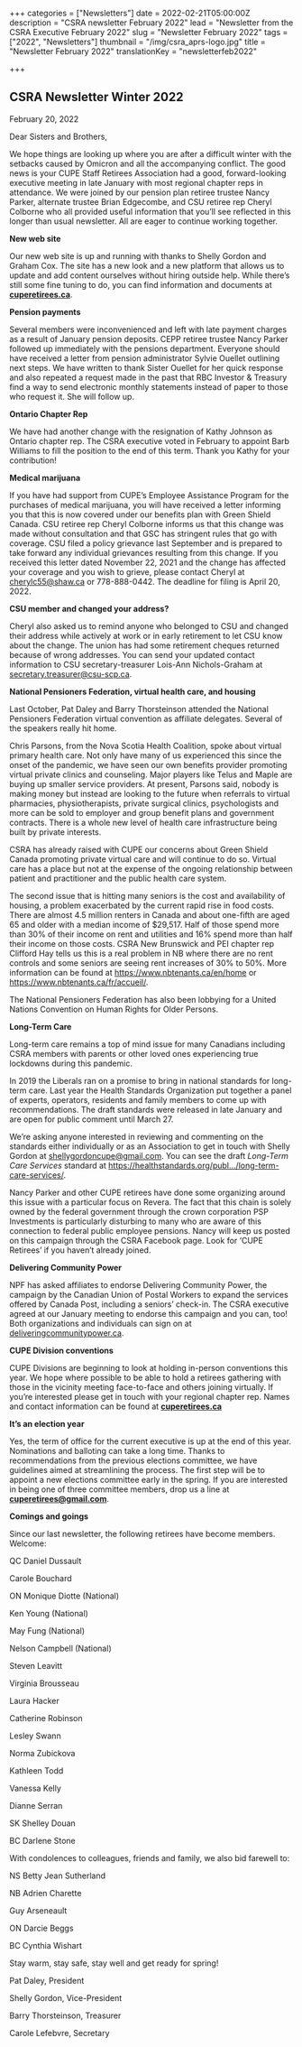 +++
categories = ["Newsletters"]
date = 2022-02-21T05:00:00Z
description = "CSRA newsletter February 2022"
lead = "Newsletter from the CSRA Executive February 2022"
slug = "Newsletter February 2022"
tags = ["2022", "Newsletters"]
thumbnail = "/img/csra_aprs-logo.jpg"
title = "Newsletter February 2022"
translationKey = "newsletterfeb2022"

+++

## CSRA Newsletter Winter 2022

February 20, 2022

Dear Sisters and Brothers,

We hope things are looking up where you are after a difficult winter with the setbacks caused by Omicron and all the accompanying conflict. The good news is your CUPE Staff Retirees Association had a good, forward-looking executive meeting in late January with most regional chapter reps in attendance. We were joined by our pension plan retiree trustee Nancy Parker, alternate trustee Brian Edgecombe, and CSU retiree rep Cheryl Colborne who all provided useful information that you’ll see reflected in this longer than usual newsletter. All are eager to continue working together.

**New web site**

Our new web site is up and running with thanks to Shelly Gordon and Graham Cox. The site has a new look and a new platform that allows us to update and add content ourselves without hiring outside help. While there’s still some fine tuning to do, you can find information and documents at [**cuperetirees.ca**](http://cuperetirees.ca).

**Pension payments**

Several members were inconvenienced and left with late payment charges as a result of January pension deposits. CEPP retiree trustee Nancy Parker followed up immediately with the pensions department. Everyone should have received a letter from pension administrator Sylvie Ouellet outlining next steps. We have written to thank Sister Ouellet for her quick response and also repeated a request made in the past that RBC Investor & Treasury find a way to send electronic monthly statements instead of paper to those who request it. She will follow up.

**Ontario Chapter Rep**

We have had another change with the resignation of Kathy Johnson as Ontario chapter rep. The CSRA executive voted in February to appoint Barb Williams to fill the position to the end of this term. Thank you Kathy for your contribution!

**Medical marijuana**

If you have had support from CUPE’s Employee Assistance Program for the purchases of medical marijuana, you will have received a letter informing you that this is now covered under our benefits plan with Green Shield Canada. CSU retiree rep Cheryl Colborne informs us that this change was made without consultation and that GSC has stringent rules that go with coverage. CSU filed a policy grievance last September and is prepared to take forward any individual grievances resulting from this change. If you received this letter dated November 22, 2021 and the change has affected your coverage and you wish to grieve, please contact Cheryl at [cherylc55@shaw.ca](mailto:cherylc55@shaw.ca) or 778-888-0442. The deadline for filing is April 20, 2022.

**CSU member and changed your address?**

Cheryl also asked us to remind anyone who belonged to CSU and changed their address while actively at work or in early retirement to let CSU know about the change. The union has had some retirement cheques returned because of wrong addresses. You can send your updated contact information to CSU secretary-treasurer Lois-Ann Nichols-Graham at [secretary.treasurer@csu-scp.ca](mailto:secretary.treasurer@csu-scp.ca).

**National Pensioners Federation, virtual health care, and housing**

Last October, Pat Daley and Barry Thorsteinson attended the National Pensioners Federation virtual convention as affiliate delegates. Several of the speakers really hit home.

Chris Parsons, from the Nova Scotia Health Coalition, spoke about virtual primary health care. Not only have many of us experienced this since the onset of the pandemic, we have seen our own benefits provider promoting virtual private clinics and counseling. Major players like Telus and Maple are buying up smaller service providers. At present, Parsons said, nobody is making money but instead are looking to the future when referrals to virtual pharmacies, physiotherapists, private surgical clinics, psychologists and more can be sold to employer and group benefit plans and government contracts. There is a whole new level of health care infrastructure being built by private interests.

CSRA has already raised with CUPE our concerns about Green Shield Canada promoting private virtual care and will continue to do so. Virtual care has a place but not at the expense of the ongoing relationship between patient and practitioner and the public health care system.

The second issue that is hitting many seniors is the cost and availability of housing, a problem exacerbated by the current rapid rise in food costs. There are almost 4.5 million renters in Canada and about one-fifth are aged 65 and older with a median income of $29,517. Half of those spend more than 30% of their income on rent and utilities and 16% spend more than half their income on those costs. CSRA New Brunswick and PEI chapter rep Clifford Hay tells us this is a real problem in NB where there are no rent controls and some seniors are seeing rent increases of 30% to 50%. More information can be found at https://www.nbtenants.ca/en/home or https://www.nbtenants.ca/fr/accueil/.

The National Pensioners Federation has also been lobbying for a United Nations Convention on Human Rights for Older Persons.

**Long-Term Care**

Long-term care remains a top of mind issue for many Canadians including CSRA members with parents or other loved ones experiencing true lockdowns during this pandemic.

In 2019 the Liberals ran on a promise to bring in national standards for long-term care. Last year the Health Standards Organization put together a panel of experts, operators, residents and family members to come up with recommendations. The draft standards were released in late January and are open for public comment until March 27.

We’re asking anyone interested in reviewing and commenting on the standards either individually or as an Association to get in touch with Shelly Gordon at [shellygordoncupe@gmail.com](mailto:shellygordoncupe@gmail.com). You can see the draft _Long-Term Care Services_ standard at https://healthstandards.org/publ.../long-term-care-services/.

Nancy Parker and other CUPE retirees have done some organizing around this issue with a particular focus on Revera. The fact that this chain is solely owned by the federal government through the crown corporation PSP Investments is particularly disturbing to many who are aware of this connection to federal public employee pensions. Nancy will keep us posted on this campaign through the CSRA Facebook page. Look for ‘CUPE Retirees’ if you haven’t already joined.

**Delivering Community Power**

NPF has asked affiliates to endorse Delivering Community Power, the campaign by the Canadian Union of Postal Workers to expand the services offered by Canada Post, including a seniors’ check-in. The CSRA executive agreed at our January meeting to endorse this campaign and you can, too! Both organizations and individuals can sign on at [deliveringcommunitypower.ca](http://deliveringcommunitypower.ca).

**CUPE Division conventions**

CUPE Divisions are beginning to look at holding in-person conventions this year. We hope where possible to be able to hold a retirees gathering with those in the vicinity meeting face-to-face and others joining virtually. If you’re interested please get in touch with your regional chapter rep. Names and contact information can be found at [**cuperetirees.ca**](http://cuperetirees.ca)

**It’s an election year**

Yes, the term of office for the current executive is up at the end of this year. Nominations and balloting can take a long time. Thanks to recommendations from the previous elections committee, we have guidelines aimed at streamlining the process. The first step will be to appoint a new elections committee early in the spring. If you are interested in being one of three committee members, drop us a line at [**cuperetirees@gmail.com**](mailto:cuperetirees@gmail.com).

**Comings and goings**

Since our last newsletter, the following retirees have become members. Welcome:

QC Daniel Dussault

Carole Bouchard

ON Monique Diotte (National)

Ken Young (National)

May Fung (National)

Nelson Campbell (National)

Steven Leavitt

Virginia Brousseau

Laura Hacker

Catherine Robinson

Lesley Swann

Norma Zubickova

Kathleen Todd

Vanessa Kelly

Dianne Serran

SK Shelley Douan

BC Darlene Stone

With condolences to colleagues, friends and family, we also bid farewell to:

NS Betty Jean Sutherland

NB Adrien Charette

Guy Arseneault

ON Darcie Beggs

BC Cynthia Wishart

Stay warm, stay safe, stay well and get ready for spring!

Pat Daley, President

Shelly Gordon, Vice-President

Barry Thorsteinson, Treasurer

Carole Lefebvre, Secretary